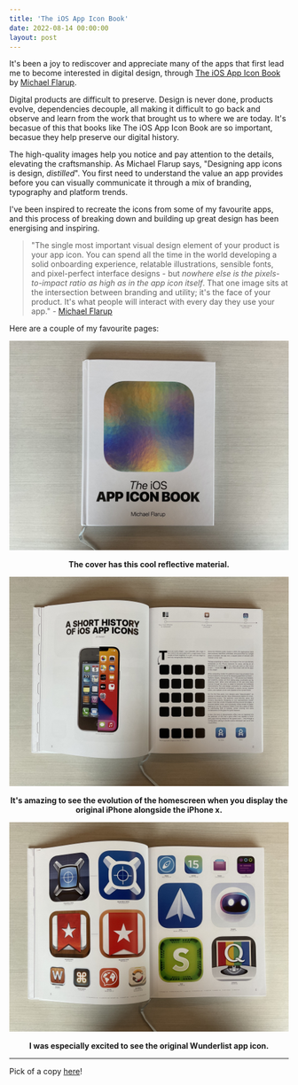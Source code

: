 ```yaml
---
title: 'The iOS App Icon Book'
date: 2022-08-14 00:00:00
layout: post
---
```


It's been a joy to rediscover and appreciate many of the apps that first lead me to become interested in digital design, through [The iOS App Icon Book](https://www.appiconbook.com) by [Michael Flarup](https://flarup.co).

Digital products are difficult to preserve. Design is never done, products evolve, dependencies decouple, all making it difficult to go back and observe and learn from the work that brought us to where we are today. It's becasue of this that books like The iOS App Icon Book are so important, becasue they help preserve our digital history.

The high-quality images help you notice and pay attention to the details, elevating the craftsmanship. As Michael Flarup says, "Designing app icons is design, *distilled*". You first need to understand the value an app provides before you can visually communicate it through a mix of branding, typography and platform trends.

I've been inspired to recreate the icons from some of my favourite apps, and this process of breaking down and building up great design has been energising and inspiring. 
 
> "The single most important visual design element of your product is your app icon. You can spend all the time in the world developing a solid onboarding experience, relatable illustrations, sensible fonts, and pixel-perfect interface designs - but _nowhere else is the pixels-to-impact ratio as high as in the app icon itself_. That one image sits at the intersection between branding and utility; it's the face of your product. It's what people will interact with every day they use your app." - [Michael Flarup](https://flarup.co)

Here are a couple of my favourite pages:

![](/images/posts/IMG_1542.jpeg)
<figcaption align = "center"><b>The cover has this cool reflective material.</b></figcaption>

![](/images/posts/IMG_1546.jpeg)
<figcaption align = "center"><b>It's amazing to see the evolution of the homescreen when you display the original iPhone alongside the iPhone x.</b></figcaption>

![](/images/posts/IMG_1549.jpeg)
<figcaption align = "center"><b>I was especially excited to see the original Wunderlist app icon.</b></figcaption>

---

Pick of a copy [here](https://www.appiconbook.com)! 